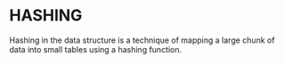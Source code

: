 # HASHING

Hashing in the data structure is a technique of mapping a large chunk of data into small tables using a hashing function.

